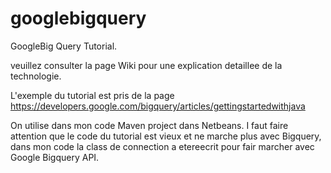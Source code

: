 googlebigquery
==============

GoogleBig Query Tutorial.

veuillez consulter la page Wiki pour une explication detaillee de la technologie.

L'exemple  du tutorial est pris de la page https://developers.google.com/bigquery/articles/gettingstartedwithjava

On utilise dans mon code Maven project dans Netbeans. 
I faut faire attention que le code du tutorial est vieux et ne marche plus avec Bigquery, dans mon code la class de connection a etereecrit pour fair marcher avec Google Bigquery API.





